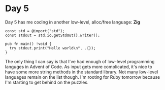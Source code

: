 # Day 5

Day 5 has me coding in another low-level, alloc/free language: **Zig**

```zig
const std = @import("std");
const stdout = std.io.getStdOut().writer();

pub fn main() !void {
  try stdout.print("Hello world\n", .{});
}
```

The only thing I can say is that I've had enough of low-level programming languges
in Advent of Code. As input gets more complicated, it's nice to have some more
string methods in the standard library. Not many low-level languages remain on the
list though. I'm rooting for Ruby tomorrow because I'm starting to get behind on the
puzzles.
